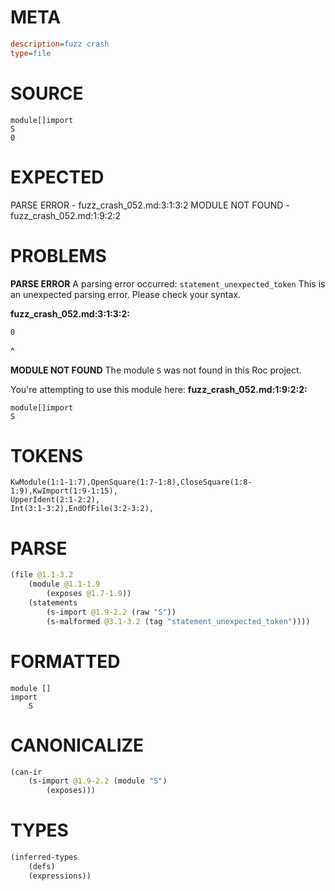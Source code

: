 # META
~~~ini
description=fuzz crash
type=file
~~~
# SOURCE
~~~roc
module[]import
S
0
~~~
# EXPECTED
PARSE ERROR - fuzz_crash_052.md:3:1:3:2
MODULE NOT FOUND - fuzz_crash_052.md:1:9:2:2
# PROBLEMS
**PARSE ERROR**
A parsing error occurred: `statement_unexpected_token`
This is an unexpected parsing error. Please check your syntax.

**fuzz_crash_052.md:3:1:3:2:**
```roc
0
```
^


**MODULE NOT FOUND**
The module `S` was not found in this Roc project.

You're attempting to use this module here:
**fuzz_crash_052.md:1:9:2:2:**
```roc
module[]import
S
```


# TOKENS
~~~zig
KwModule(1:1-1:7),OpenSquare(1:7-1:8),CloseSquare(1:8-1:9),KwImport(1:9-1:15),
UpperIdent(2:1-2:2),
Int(3:1-3:2),EndOfFile(3:2-3:2),
~~~
# PARSE
~~~clojure
(file @1.1-3.2
	(module @1.1-1.9
		(exposes @1.7-1.9))
	(statements
		(s-import @1.9-2.2 (raw "S"))
		(s-malformed @3.1-3.2 (tag "statement_unexpected_token"))))
~~~
# FORMATTED
~~~roc
module []
import
	S

~~~
# CANONICALIZE
~~~clojure
(can-ir
	(s-import @1.9-2.2 (module "S")
		(exposes)))
~~~
# TYPES
~~~clojure
(inferred-types
	(defs)
	(expressions))
~~~
